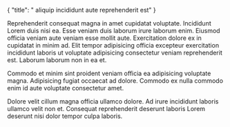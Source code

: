 {
  "title": " aliquip incididunt aute reprehenderit est"
}

Reprehenderit consequat magna in amet cupidatat voluptate. Incididunt Lorem duis nisi ea. Esse veniam duis laborum irure laborum enim. Eiusmod officia veniam aute veniam esse mollit aute. Exercitation dolore ex in cupidatat in minim ad. Elit tempor adipisicing officia excepteur exercitation incididunt laboris ut voluptate adipisicing consectetur veniam reprehenderit est. Laborum laborum non in ea et.

Commodo et minim sint proident veniam officia ea adipisicing voluptate magna. Adipisicing fugiat occaecat ad dolore. Commodo ex nulla commodo enim id aute voluptate consectetur amet.

Dolore velit cillum magna officia ullamco dolore. Ad irure incididunt laboris ullamco velit non et. Consequat reprehenderit deserunt laboris Lorem deserunt nisi dolor tempor culpa laboris.